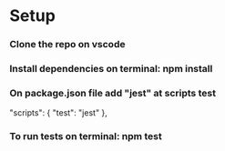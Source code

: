 # Setup
### Clone the repo on vscode
### Install dependencies on terminal: npm install
### On package.json file add "jest" at scripts test 
   "scripts": {
    "test": "jest"
  },
### To run tests on terminal: npm test 